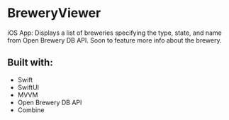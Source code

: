 # BreweryViewer
iOS App: Displays a list of breweries specifying the type, state, and name from Open Brewery DB API.  Soon to feature more info about the brewery.

## Built with:
* Swift
* SwiftUI
* MVVM
* Open Brewery DB API
* Combine
